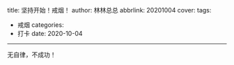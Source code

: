 title: 坚持开始！戒烟！
author: 林林总总
abbrlink: 20201004
cover: 
tags:
  - 戒烟
categories:
  - 打卡
date: 2020-10-04
---
无自律，不成功！